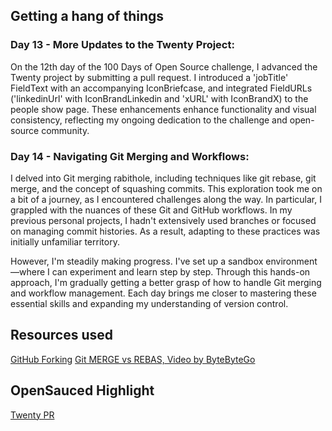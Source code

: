 ## Getting a hang of things

### Day 13 - More Updates to the Twenty Project:
On the 12th day of the 100 Days of Open Source challenge, I advanced the Twenty project by submitting a pull request. I introduced a 'jobTitle' FieldText with an accompanying IconBriefcase, and integrated FieldURLs ('linkedinUrl' with IconBrandLinkedin and 'xURL' with IconBrandX) to the people show page. These enhancements enhance functionality and visual consistency, reflecting my ongoing dedication to the challenge and open-source community.

### Day 14 - Navigating Git Merging and  Workflows:
I delved into Git merging rabithole, including techniques like git rebase, git merge, and the concept of squashing commits. This exploration took me on a bit of a journey, as I encountered challenges along the way. In particular, I grappled with the nuances of these Git and GitHub workflows. In my previous personal projects, I hadn't extensively used branches or focused on managing commit histories. As a result, adapting to these practices was initially unfamiliar territory.

However, I'm steadily making progress. I've set up a sandbox environment—where I can experiment and learn step by step. Through this hands-on approach, I'm gradually getting a better grasp of how to handle Git merging and workflow management. Each day brings me closer to mastering these essential skills and expanding my understanding of version control.

## Resources used
[GitHub Forking](https://gist.github.com/kelvinyelyen/starred)
[Git MERGE vs REBAS, Video by ByteByteGo](https://www.youtube.com/watch?v=0chZFIZLR_0)

## OpenSauced Highlight
[Twenty PR](https://insights.opensauced.pizza/feed/397)
